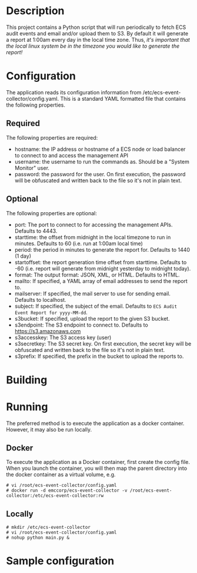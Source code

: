 # Description
This project contains a Python script that will run periodically to fetch ECS audit events and email and/or upload them to S3.  By default it will generate a report at 1:00am every day in the local time zone.  Thus, *it's important that the local linux system be in the timezone you would like to generate the report!*

# Configuration
The application reads its configuration information from /etc/ecs-event-collector/config.yaml.  This is a standard YAML formatted file that contains the following properties.

## Required
The following properties are required:

* hostname: the IP address or hostname of a ECS node or load balancer to connect to and access the management API
* username: the username to run the commands as.  Should be a "System Monitor" user.
* password: the password for the user.  On first execution, the password will be obfuscated and written back to the file so it's not in plain text.

## Optional
The following properties are optional:

* port: The port to connect to for accessing the management APIs.  Defaults to 4443.
* starttime: the offset from midnight in the local timezone to run in minutes.  Defaults to 60 (i.e. run at 1:00am local time)
* period: the period in minutes to generate the report for.  Defaults to 1440 (1 day)
* startoffset: the report generation time offset from starttime.  Defaults to -60 (i.e. report will generate from midnight yesterday to midnight today).
* format: The output format: JSON, XML, or HTML.  Defaults to HTML.
* mailto: If specified, a YAML array of email addresses to send the report to.
* mailserver: If specified, the mail server to use for sending email.  Defaults to localhost.
* subject: If specified, the subject of the email.  Defaults to `ECS Audit Event Report for yyyy-MM-dd`.
* s3bucket: If specified, upload the report to the given S3 bucket.
* s3endpoint: The S3 endpoint to connect to.  Defaults to https://s3.amazonaws.com
* s3accesskey: The S3 access key (user)
* s3secretkey: The S3 secret key.  On first execution, the secret key will be obfuscated and written back to the file so it's not in plain text.
* s3prefix: If specified, the prefix in the bucket to upload the reports to.

# Building

# Running
The preferred method is to execute the application as a docker container.  However, it may also be run locally.
## Docker
To execute the application as a Docker container, first create the config file.  When you launch the container, you will then map the parent directory into the docker container as a virtual volume, e.g.

```
# vi /root/ecs-event-collector/config.yaml
# docker run -d emccorp/ecs-event-collector -v /root/ecs-event-collector:/etc/ecs-event-collector:rw 
```
## Locally
```
# mkdir /etc/ecs-event-collector
# vi /root/ecs-event-collector/config.yaml
# nohup python main.py &
```

# Sample configuration


